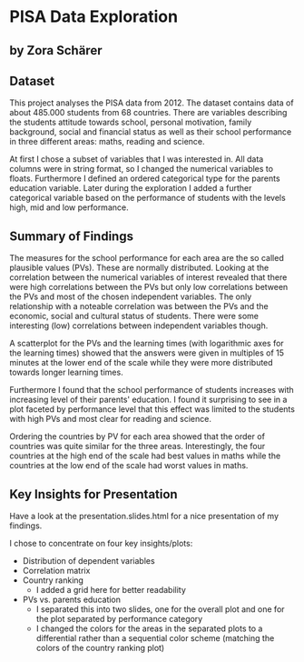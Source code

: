 # PISA Data Exploration
## by Zora Schärer


## Dataset

This project analyses the PISA data from 2012. The dataset contains data of about 485.000 students from 68 countries. There are variables describing the students attitude towards school, personal motivation, family background, social and financial status as well as their school performance in three different areas: maths, reading and science.

At first I chose a subset of variables that I was interested in. All data columns were in string format, so I changed the numerical variables to floats. Furthermore I defined an ordered categorical type for the parents education variable. Later during the exploration I added a further categorical variable based on the performance of students with the levels high, mid and low performance.

## Summary of Findings

The measures for the school performance for each area are the so called plausible values (PVs). These are normally distributed. Looking at the correlation between the numerical variables of interest revealed that there were high correlations between the PVs but only low correlations between the PVs and most of the chosen independent variables. The only relationship with a noteable correlation was between the PVs and the economic, social and cultural status of students. There were some interesting (low) correlations between independent variables though.

A scatterplot for the PVs and the learning times (with logarithmic axes for the learning times) showed that the answers were given in multiples of 15 minutes at the lower end of the scale while they were more distributed towards longer learning times.

Furthermore I found that the school performance of students increases with increasing level of their parents' education. I found it surprising to see in a plot faceted by performance level that this effect was limited to the students with high PVs and most clear for reading and science.

Ordering the countries by PV for each area showed that the order of countries was quite similar for the three areas. Interestingly, the four countries at the high end of the scale had best values in maths while the countries at the low end of the scale had worst values in maths.

## Key Insights for Presentation

Have a look at the presentation.slides.html for a nice presentation of my findings.

I chose to concentrate on four key insights/plots:

* Distribution of dependent variables
* Correlation matrix
* Country ranking
    * I added a grid here for better readability
* PVs vs. parents education
    * I separated this into two slides, one for the overall plot and one for the plot separated by performance category
    * I changed the colors for the areas in the separated plots to a differential rather than a sequential color scheme (matching the colors of the country ranking plot)
